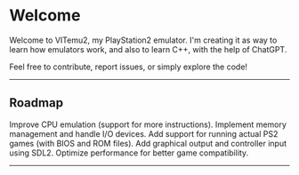 # Welcome

Welcome to VITemu2, my PlayStation2 emulator. I'm creating it as way to learn how emulators work, and also to learn C++, with the help of ChatGPT.

Feel free to contribute, report issues, or simply explore the code!

---

## Roadmap

Improve CPU emulation (support for more instructions).
Implement memory management and handle I/O devices.
Add support for running actual PS2 games (with BIOS and ROM files).
Add graphical output and controller input using SDL2.
Optimize performance for better game compatibility.

---